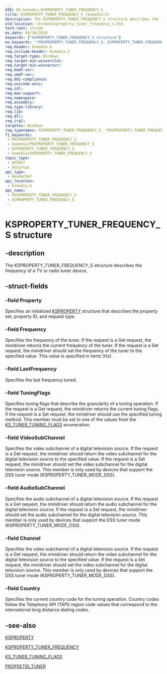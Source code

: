 ```yaml
---
UID: NS:ksmedia.KSPROPERTY_TUNER_FREQUENCY_S
title: KSPROPERTY_TUNER_FREQUENCY_S (ksmedia.h)
description: The KSPROPERTY_TUNER_FREQUENCY_S structure describes the frequency of a TV or radio tuner device.
old-location: stream\ksproperty_tuner_frequency_s.htm
tech.root: stream
ms.date: 04/30/2019
keywords: ["KSPROPERTY_TUNER_FREQUENCY_S structure"]
ms.keywords: "*PKSPROPERTY_TUNER_FREQUENCY_S, KSPROPERTY_TUNER_FREQUENCY_S, KSPROPERTY_TUNER_FREQUENCY_S structure [Streaming Media Devices], PKSPROPERTY_TUNER_FREQUENCY_S, PKSPROPERTY_TUNER_FREQUENCY_S structure pointer [Streaming Media Devices], ksmedia/KSPROPERTY_TUNER_FREQUENCY_S, ksmedia/PKSPROPERTY_TUNER_FREQUENCY_S, stream.ksproperty_tuner_frequency_s, vidcapstruct_7757eed6-a41b-4bcd-ad7b-05aca3b54cd0.xml"
req.header: ksmedia.h
req.include-header: Ksmedia.h
req.target-type: Windows
req.target-min-winverclnt: 
req.target-min-winversvr: 
req.kmdf-ver: 
req.umdf-ver: 
req.ddi-compliance: 
req.unicode-ansi: 
req.idl: 
req.max-support: 
req.namespace: 
req.assembly: 
req.type-library: 
req.lib: 
req.dll: 
req.irql: 
targetos: Windows
req.typenames: KSPROPERTY_TUNER_FREQUENCY_S, *PKSPROPERTY_TUNER_FREQUENCY_S
f1_keywords:
 - PKSPROPERTY_TUNER_FREQUENCY_S
 - ksmedia/PKSPROPERTY_TUNER_FREQUENCY_S
 - KSPROPERTY_TUNER_FREQUENCY_S
 - ksmedia/KSPROPERTY_TUNER_FREQUENCY_S
topic_type:
 - APIRef
 - kbSyntax
api_type:
 - HeaderDef
api_location:
 - ksmedia.h
api_name:
 - PKSPROPERTY_TUNER_FREQUENCY_S
 - KSPROPERTY_TUNER_FREQUENCY_S
---
```


# KSPROPERTY_TUNER_FREQUENCY_S structure


## -description

The KSPROPERTY_TUNER_FREQUENCY_S structure describes the frequency of a TV or radio tuner device.

## -struct-fields

### -field Property

Specifies an initialized <a href="/windows-hardware/drivers/stream/ksproperty-structure">KSPROPERTY</a> structure that describes the property set, property ID, and request type.

### -field Frequency

Specifies the frequency of the tuner. If the request is a Get request, the minidriver returns the current frequency of the tuner. If the request is a Set request, the minidriver should set the frequency of the tuner to the specified value. This value is specified in hertz (Hz).

### -field LastFrequency

Specifies the last frequency tuned.

### -field TuningFlags

Specifies tuning flags that describe the granularity of a tuning operation. If the request is a Get request, the minidriver returns the current tuning flags. If the request is a Set request, the minidriver should use the specified tuning method. This member must be set to one of the values from the <a href="/windows-hardware/drivers/ddi/ksmedia/ne-ksmedia-ks_tuner_tuning_flags">KS_TUNER_TUNING_FLAGS</a> enumeration.

### -field VideoSubChannel

Specifies the video subchannel of a digital television source. If the request is a Get request, the minidriver should return the video subchannel for the digital television source to the specified value. If the request is a Set request, the minidriver should set the video subchannel for the digital television source. This member is only used by devices that support the DSS tuner mode (KSPROPERTY_TUNER_MODE_DSS).

### -field AudioSubChannel

Specifies the audio subchannel of a digital television source. If the request is a Get request, the minidriver should return the audio subchannel for the digital television source. If the request is a Set request, the minidriver should set the audio subchannel for the digital television source. This member is only used by devices that support the DSS tuner mode (KSPROPERTY_TUNER_MODE_DSS).

### -field Channel

Specifies the video subchannel of a digital television source. If the request is a Get request, the minidriver should return the video subchannel for the digital television source to the specified value. If the request is a Set request, the minidriver should set the video subchannel for the digital television source. This member is only used by devices that support the DSS tuner mode (KSPROPERTY_TUNER_MODE_DSS).

### -field Country

Specifies the current country code for the tuning operation. Country codes follow the Telephony API (TAPI) region code values that correspond to the international long distance dialing codes.

## -see-also

<a href="/windows-hardware/drivers/stream/ksproperty-structure">KSPROPERTY</a>



<a href="/windows-hardware/drivers/stream/ksproperty-tuner-frequency">KSPROPERTY_TUNER_FREQUENCY</a>



<a href="/windows-hardware/drivers/ddi/ksmedia/ne-ksmedia-ks_tuner_tuning_flags">KS_TUNER_TUNING_FLAGS</a>



<a href="/windows-hardware/drivers/stream/propsetid-tuner">PROPSETID_TUNER</a>

